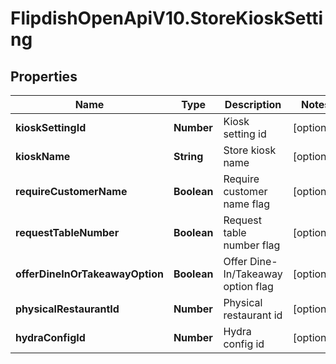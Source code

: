 # FlipdishOpenApiV10.StoreKioskSetting

## Properties
Name | Type | Description | Notes
------------ | ------------- | ------------- | -------------
**kioskSettingId** | **Number** | Kiosk setting id | [optional] 
**kioskName** | **String** | Store kiosk name | [optional] 
**requireCustomerName** | **Boolean** | Require customer name flag | [optional] 
**requestTableNumber** | **Boolean** | Request table number flag | [optional] 
**offerDineInOrTakeawayOption** | **Boolean** | Offer Dine-In/Takeaway option flag | [optional] 
**physicalRestaurantId** | **Number** | Physical restaurant id | [optional] 
**hydraConfigId** | **Number** | Hydra config id | [optional] 


